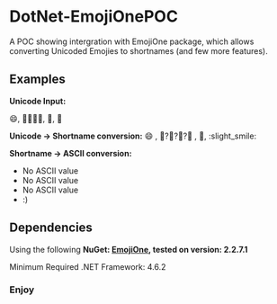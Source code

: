 # DotNet-EmojiOnePOC
A POC showing intergration with EmojiOne package, which allows converting Unicoded Emojies to shortnames (and few more features).

## Examples
**Unicode Input:**

   😄,
   👨‍👩‍👧‍👦,
   💩,
   🙂
      
**Unicode -> Shortname conversion:**
  :smile: ,
  :man:?:woman:?:girl:?:boy: ,
  :poop:,
  :slight_smile:
   
**Shortname -> ASCII conversion:**
   * No ASCII value
   * No ASCII value
   * No ASCII value
   * :)
   
## Dependencies
Using the following **NuGet: [EmojiOne](https://www.nuget.org/packages/EmojiOne/), tested on version: 2.2.7.1** 

Minimum Required .NET Framework: 4.6.2

### Enjoy

